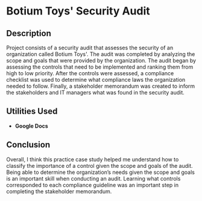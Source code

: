 <h1>Botium Toys' Security Audit</h1>


<h2>Description</h2>
Project consists of a security audit that assesses the security of an organization called Botium Toys'. The audit was completed by analyzing the scope and goals that were provided by the organization. The audit began by assessing the controls that need to be implemented and ranking them from high to low priority. After the controls were assessed, a compliance checklist was used to determine what compliance laws the organization needed to follow. Finally, a stakeholder memorandum was created to inform the stakeholders and IT managers what was found in the security audit.
<br />


<h2>Utilities Used</h2>

- <b>Google Docs</b>

<h2>Conclusion</h2>
Overall, I think this practice case study helped me understand how to classify the importance of a control given the scope and goals of the audit. Being able to determine the organization’s needs given the scope and goals is an important skill when conducting an audit. Learning what controls corresponded to each compliance guideline was an important step in completing the stakeholder memorandum.
<!--
 ```diff
- text in red
+ text in green
! text in orange
# text in gray
@@ text in purple (and bold)@@
```
--!>
